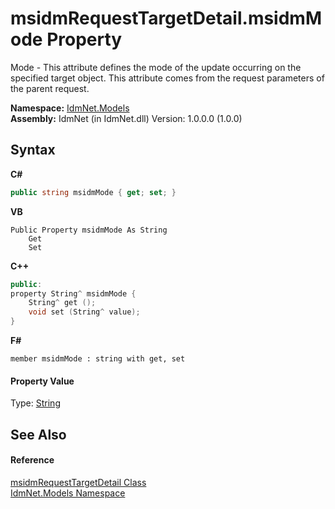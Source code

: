 # msidmRequestTargetDetail.msidmMode Property 
 

Mode - This attribute defines the mode of the update occurring on the specified target object. This attribute comes from the request parameters of the parent request.

**Namespace:**&nbsp;<a href="N_IdmNet_Models">IdmNet.Models</a><br />**Assembly:**&nbsp;IdmNet (in IdmNet.dll) Version: 1.0.0.0 (1.0.0)

## Syntax

**C#**<br />
``` C#
public string msidmMode { get; set; }
```

**VB**<br />
``` VB
Public Property msidmMode As String
	Get
	Set
```

**C++**<br />
``` C++
public:
property String^ msidmMode {
	String^ get ();
	void set (String^ value);
}
```

**F#**<br />
``` F#
member msidmMode : string with get, set

```


#### Property Value
Type: <a href="http://msdn2.microsoft.com/en-us/library/s1wwdcbf" target="_blank">String</a>

## See Also


#### Reference
<a href="T_IdmNet_Models_msidmRequestTargetDetail">msidmRequestTargetDetail Class</a><br /><a href="N_IdmNet_Models">IdmNet.Models Namespace</a><br />